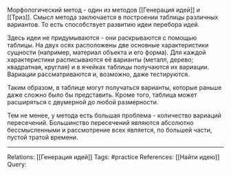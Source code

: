 Морфологический метод - один из методов [[Генерация идей]] и [[Триз]]. Смысл метода заключается в построении таблицы различных вариантов. То есть способствует развитию идеи перебора идей. 

Здесь идеи не придумываются - они раскрываются с помощью таблицы. На двух осях расположены две основные характеристики сущности (например, материал объекта и его форма). Для каждой характеристики расписываются её варианты (металл, дерево; квадратная, круглая) и в ячейках таблицы получаются их вариации. Вариации рассматриваются и, возможно, даже тестируются. 

Таким образом, в таблице могут получаться варианты, которые раньше даже сложно было бы представить. Кроме того, таблица может расширяться с двумерной до любой размерности. 

Тем не менее, у метода есть большая проблема - количество вариаций пересечений. Большинство пересечений являются абсолютно бессмысленными и рассмотрение всех является, по большей части, пустой тратой времени. 

___
Relations: [[Генерация идей]] 
Tags: #practice 
References: [[Найти идею]] 
Query: 